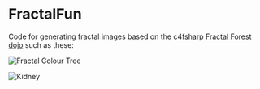 FractalFun
==========

Code for generating fractal images based on the [c4fsharp Fractal Forest dojo](https://github.com/c4fsharp/Dojo-Fractal-Forest) such as these:

![Fractal Colour Tree](http://relentless.github.com/FractalFun/Images/ColourTree.jpg)

![Kidney](http://relentless.github.com/FractalFun/Images/Kidney.jpg)
